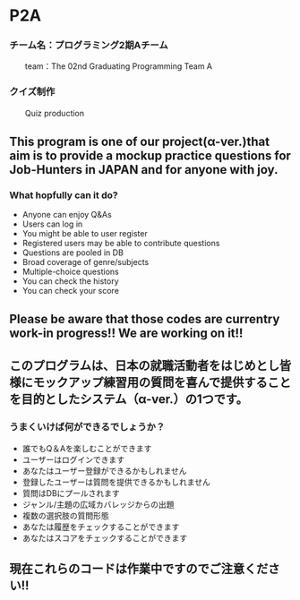 # P2A
### チーム名：プログラミング2期Aチーム
 　　team：The 02nd Graduating Programming Team A
### クイズ制作
 　　Quiz production

## This program is one of our project(α-ver.)that aim is to provide a mockup practice questions for Job-Hunters in JAPAN and for anyone with joy. 
### What hopfully can it do? 

* Anyone can enjoy Q&As
* Users can log in
* You might be able to user register
* Registered users may be able to contribute questions
* Questions are pooled in DB
* Broad coverage of genre/subjects
* Multiple-choice questions
* You can check the history 
* You can check your score 
## Please be aware that those codes are currentry work-in progress!! We are working on it!!

## このプログラムは、日本の就職活動者をはじめとし皆様にモックアップ練習用の質問を喜んで提供することを目的としたシステム（α-ver.）の1つです。

### うまくいけば何ができるでしょうか？ 

* 誰でもQ＆Aを楽しむことができます
* ユーザーはログインできます
* あなたはユーザー登録ができるかもしれません
* 登録したユーザーは質問を提供できるかもしれません
* 質問はDBにプールされます
* ジャンル/主題の広域カバレッジからの出題
* 複数の選択肢の質問形態
* あなたは履歴をチェックすることができます 
* あなたはスコアをチェックすることができます 
## 現在これらのコードは作業中ですのでご注意ください!!
